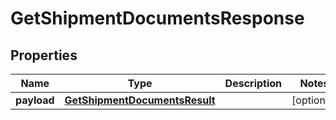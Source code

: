# GetShipmentDocumentsResponse

## Properties
Name | Type | Description | Notes
------------ | ------------- | ------------- | -------------
**payload** | [**GetShipmentDocumentsResult**](GetShipmentDocumentsResult.md) |  |  [optional]
